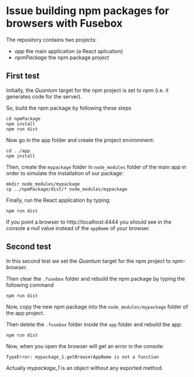 # Issue building npm packages for browsers with Fusebox

The repository contains two projects:

- *app*
  the main application (a React aplication)
- *npmPackage*
  the npm package project



## First test

Initially, the *Quantum* target for the npm project is set to *npm* (i.e. it generates code for the server).

So, build the npm package by following these steps

```shell
cd npmPackage
npm install
npm run dist
```

Now go in the app folder and create the project environment:

```shell
cd ../app
npm install
```

Then, create the `mypackage` folder in `node_modules` folder of the main app in order to simulate the installation of our package:

```shell
mkdir node_modules/mypackage
cp ../npmPackage/dist/* node_modules/mypackage
```

Finally, run the React application by typing:

```shell
npm run dist
```

If you point a browser to http://localhost:4444 you should see in the console a *null* value instead of the `appName` of your browser.



## Second test

In this second test we set the *Quantum* target for the npm project to *npm-browser*.

Then clear the `.fusebox` folder and rebuild the npm package by typing the following command

```shell
npm run dist
```

Now, copy the new npm package into the `node_modules/mypackage` folder of the app project.

Then delete the `.fusebox` folder inside the `app` folder and rebuild the app:

```shell
npm run dist
```

Now, when you open the browser will get an error in the console:

`TypeError: mypackage_1.getBrowserAppName is not a function`

Actually *mypackage_1* is an object without any exported method.

